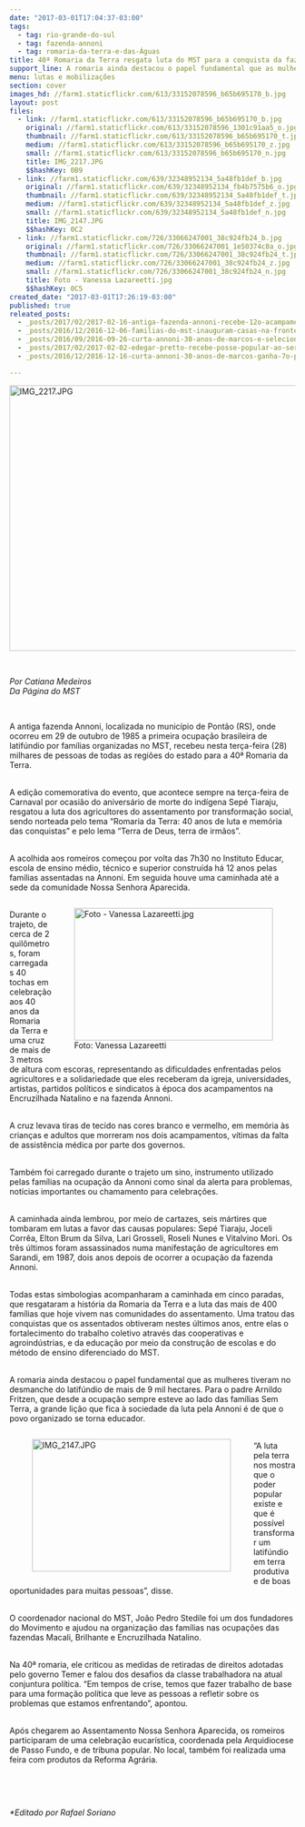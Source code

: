 ```yaml
---
date: "2017-03-01T17:04:37-03:00"
tags:
  - tag: rio-grande-do-sul
  - tag: fazenda-annoni
  - tag: romaria-da-terra-e-das-Águas
title: 40ª Romaria da Terra resgata luta do MST para a conquista da fazenda Annoni
support_line: A romaria ainda destacou o papel fundamental que as mulheres tiveram no desmanche do latifúndio de mais de 9 mil hectares.
menu: lutas e mobilizações
section: cover
images_hd: //farm1.staticflickr.com/613/33152078596_b65b695170_b.jpg
layout: post
files:
  - link: //farm1.staticflickr.com/613/33152078596_b65b695170_b.jpg
    original: //farm1.staticflickr.com/613/33152078596_1301c91aa5_o.jpg
    thumbnail: //farm1.staticflickr.com/613/33152078596_b65b695170_t.jpg
    medium: //farm1.staticflickr.com/613/33152078596_b65b695170_z.jpg
    small: //farm1.staticflickr.com/613/33152078596_b65b695170_n.jpg
    title: IMG_2217.JPG
    $$hashKey: 0B9
  - link: //farm1.staticflickr.com/639/32348952134_5a48fb1def_b.jpg
    original: //farm1.staticflickr.com/639/32348952134_fb4b7575b6_o.jpg
    thumbnail: //farm1.staticflickr.com/639/32348952134_5a48fb1def_t.jpg
    medium: //farm1.staticflickr.com/639/32348952134_5a48fb1def_z.jpg
    small: //farm1.staticflickr.com/639/32348952134_5a48fb1def_n.jpg
    title: IMG_2147.JPG
    $$hashKey: 0C2
  - link: //farm1.staticflickr.com/726/33066247001_38c924fb24_b.jpg
    original: //farm1.staticflickr.com/726/33066247001_1e50374c8a_o.jpg
    thumbnail: //farm1.staticflickr.com/726/33066247001_38c924fb24_t.jpg
    medium: //farm1.staticflickr.com/726/33066247001_38c924fb24_z.jpg
    small: //farm1.staticflickr.com/726/33066247001_38c924fb24_n.jpg
    title: Foto - Vanessa Lazareetti.jpg
    $$hashKey: 0C5
created_date: "2017-03-01T17:26:19-03:00"
published: true
releated_posts:
  - _posts/2017/02/2017-02-16-antiga-fazenda-annoni-recebe-12o-acampamento-da-juventude-da-romaria-da-terra.md
  - _posts/2016/12/2016-12-06-familias-do-mst-inauguram-casas-na-fronteira-oeste-do-rs.md
  - _posts/2016/09/2016-09-26-curta-annoni-30-anos-de-marcos-e-selecionado-para-seu-quarto-festival-no-pais.md
  - _posts/2017/02/2017-02-02-edegar-pretto-recebe-posse-popular-ao-ser-eleito-presidente-da-al-rs.md
  - _posts/2016/12/2016-12-16-curta-annoni-30-anos-de-marcos-ganha-7o-premio-cineb-do-cinema-brasileiro.md

---
```

<p><img alt="IMG_2217.JPG" height="467" src="//farm1.staticflickr.com/613/33152078596_b65b695170_b.jpg" width="700" /></p>

<p>&nbsp;</p>

<p><em>Por Catiana Medeiros<br />
Da P&aacute;gina do MST</em></p>

<p>&nbsp;</p>

<p>A antiga fazenda Annoni, localizada no munic&iacute;pio de Pont&atilde;o (RS), onde ocorreu em 29 de outubro de 1985 a primeira ocupa&ccedil;&atilde;o brasileira de latif&uacute;ndio por fam&iacute;lias organizadas no MST, recebeu nesta ter&ccedil;a-feira (28) milhares de pessoas de todas as regi&otilde;es do estado para a 40&ordf; Romaria da Terra.</p>

<p><br />
A edi&ccedil;&atilde;o comemorativa do evento, que acontece sempre na ter&ccedil;a-feira de Carnaval por ocasi&atilde;o do anivers&aacute;rio de morte do ind&iacute;gena Sep&eacute; Tiaraju, resgatou a luta dos agricultores do assentamento por transforma&ccedil;&atilde;o social, sendo norteada pelo tema &ldquo;Romaria da Terra: 40 anos de luta e mem&oacute;ria das conquistas&rdquo; e pelo lema &ldquo;Terra de Deus, terra de irm&atilde;os&rdquo;.</p>

<p><br />
A acolhida aos romeiros come&ccedil;ou por volta das 7h30 no Instituto Educar, escola de ensino m&eacute;dio, t&eacute;cnico e superior constru&iacute;da h&aacute; 12 anos pelas fam&iacute;lias assentadas na Annoni. Em seguida houve uma caminhada at&eacute; a sede da comunidade Nossa Senhora Aparecida.</p>

<figure class="image" style="float:right"><img alt="Foto - Vanessa Lazareetti.jpg" height="233" src="//farm1.staticflickr.com/726/33066247001_38c924fb24_b.jpg" width="350" />
<figcaption>Foto: Vanessa Lazareetti</figcaption>
</figure>

<p><br />
Durante o trajeto, de cerca de 2 quil&ocirc;metros, foram carregadas 40 tochas em celebra&ccedil;&atilde;o aos 40 anos da Romaria da Terra e uma cruz de mais de 3 metros de altura com escoras, representando as dificuldades enfrentadas pelos agricultores e a solidariedade que eles receberam da igreja, universidades, artistas, partidos pol&iacute;ticos e sindicatos &agrave; &eacute;poca dos acampamentos na Encruzilhada Natalino e na fazenda Annoni.</p>

<p><br />
A cruz levava tiras de tecido nas cores branco e vermelho, em mem&oacute;ria &agrave;s crian&ccedil;as e adultos que morreram nos dois acampamentos, v&iacute;timas da falta de assist&ecirc;ncia m&eacute;dica por parte dos governos.</p>

<p><br />
Tamb&eacute;m foi carregado durante o trajeto um sino, instrumento utilizado pelas fam&iacute;lias na ocupa&ccedil;&atilde;o da Annoni como sinal da alerta para problemas, not&iacute;cias importantes ou chamamento para celebra&ccedil;&otilde;es.</p>

<p><br />
A caminhada ainda lembrou, por meio de cartazes, seis m&aacute;rtires que tombaram em lutas a favor das causas populares: Sep&eacute; Tiaraju, Joceli Corr&ecirc;a, Elton Brum da Silva, Lari Grosseli, Roseli Nunes e Vitalvino Mori. Os tr&ecirc;s &uacute;ltimos foram assassinados numa manifesta&ccedil;&atilde;o de agricultores em Sarandi, em 1987, dois anos depois de ocorrer a ocupa&ccedil;&atilde;o da fazenda Annoni.</p>

<p><br />
Todas estas simbologias acompanharam a caminhada em cinco paradas, que resgataram a hist&oacute;ria da Romaria da Terra e a luta das mais de 400 fam&iacute;lias que hoje vivem nas comunidades do assentamento. Uma tratou das conquistas que os assentados obtiveram nestes &uacute;ltimos anos, entre elas o fortalecimento do trabalho coletivo atrav&eacute;s das cooperativas e agroind&uacute;strias, e da educa&ccedil;&atilde;o por meio da constru&ccedil;&atilde;o de escolas e do m&eacute;todo de ensino diferenciado do MST.</p>

<p><br />
A romaria ainda destacou o papel fundamental que as mulheres tiveram no desmanche do latif&uacute;ndio de mais de 9 mil hectares. Para o padre Arnildo Fritzen, que desde a ocupa&ccedil;&atilde;o sempre esteve ao lado das fam&iacute;lias Sem Terra, a grande li&ccedil;&atilde;o que fica &agrave; sociedade da luta pela Annoni &eacute; de que o povo organizado se torna educador.</p>

<figure class="image" style="float:left"><img alt="IMG_2147.JPG" height="233" src="//farm1.staticflickr.com/639/32348952134_5a48fb1def_b.jpg" width="350" />
<figcaption></figcaption>
</figure>

<p><br />
&ldquo;A luta pela terra nos mostra que o poder popular existe e que &eacute; poss&iacute;vel transformar um latif&uacute;ndio em terra produtiva e de boas oportunidades para muitas pessoas&rdquo;, disse.</p>

<p><br />
O coordenador nacional do MST, Jo&atilde;o Pedro Stedile foi um dos fundadores do Movimento e ajudou na organiza&ccedil;&atilde;o das fam&iacute;lias nas ocupa&ccedil;&otilde;es das fazendas Macali, Brilhante e Encruzilhada Natalino.</p>

<p><br />
Na 40&ordf; romaria, ele criticou as medidas de retiradas de direitos adotadas pelo governo Temer e falou dos desafios da classe trabalhadora na atual conjuntura pol&iacute;tica. &ldquo;Em tempos de crise, temos que fazer trabalho de base para uma forma&ccedil;&atilde;o pol&iacute;tica que leve as pessoas a refletir sobre os problemas que estamos enfrentando&rdquo;, apontou.</p>

<p><br />
Ap&oacute;s chegarem ao Assentamento Nossa Senhora Aparecida, os romeiros participaram de uma celebra&ccedil;&atilde;o eucar&iacute;stica, coordenada pela Arquidiocese de Passo Fundo, e de tribuna popular. No local, tamb&eacute;m foi realizada uma feira com produtos da Reforma Agr&aacute;ria.</p>

<p>&nbsp;</p>

<p>&nbsp;</p>

<p><em>*Editado por Rafael Soriano</em></p>

